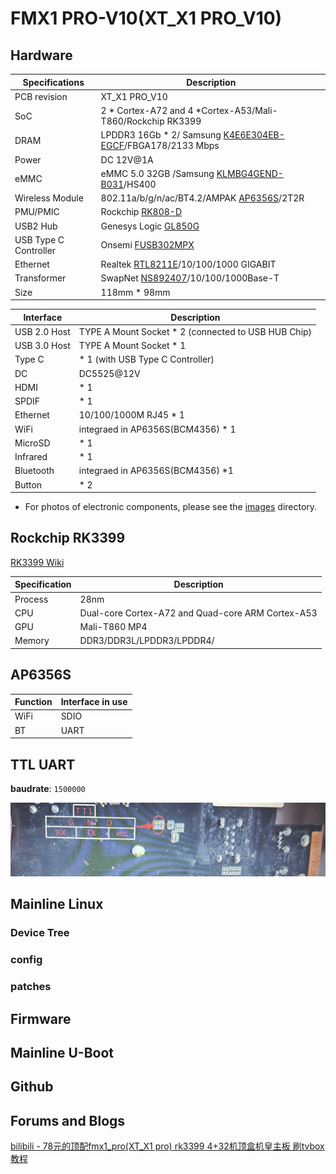 # FMX1 PRO-V10(XT_X1 PRO_V10)

## Hardware

| Specifications        | Description                                                  |
| ----- | --- |
| PCB revision          | XT_X1 PRO_V10                                                |
| SoC                   | 2 * Cortex-A72 and 4 *Cortex-A53/Mali-T860/Rockchip RK3399   |
| DRAM                  | LPDDR3 16Gb * 2/ Samsung [K4E6E304EB-EGCF](https://semiconductor.samsung.com/dram/ddr/ddr3/k4b8g1646d-myk0/)/FBGA178/2133 Mbps |
| Power                 | DC 12V@1A                                                    |
| eMMC                  | eMMC 5.0 32GB /Samsung [KLMBG4GEND-B031](https://semiconductor.samsung.com/estorage/emmc/emmc-5-0/klmbg4gend-b031/)/HS400 |
| Wireless Module       | 802.11a/b/g/n/ac/BT4.2/AMPAK [AP6356S](https://fccid.io/H8N-AP6356S/User-Manual/H8N-AP6356S-User-Manual-4216733.pdf)/2T2R |
| PMU/PMIC              | Rockchip [RK808-D](https://rockchip.fr/RK808%20datasheet%20V1.4.pdf) |
| USB2 Hub              | Genesys Logic [GL850G](https://d148k72crfmm2d.cloudfront.net/wp-content/uploads/2020/02/GL850G.pdf) |
| USB Type C Controller | Onsemi [FUSB302MPX](https://www.t-firefly.com/download/Firefly-RK3399/docs/Chip%20Specifications/FUSB302_PB_Final.pdf) |
| Ethernet              | Realtek [RTL8211E](https://www.t-firefly.com/download/firefly-rk3288/hardware/RTL8211E(G)-xx-CG_DataSheet_1.3.pdf)/10/100/1000 GIGABIT |
| Transformer           | SwapNet [NS892407](https://www.hedingtech.com.tw/download/1517363492.pdf)/10/100/1000Base-T |
| Size                  | 118mm * 98mm                                                 |


| Interface | Description  |
| ------------ | --- |
| USB 2.0 Host | TYPE A Mount Socket * 2 (connected to USB HUB Chip) |
| USB 3.0 Host | TYPE A Mount Socket * 1 |
| Type C | * 1 (with USB Type C Controller) |
| DC | DC5525@12V |
| HDMI         | * 1 |
| SPDIF | * 1 |
| Ethernet     | 10/100/1000M RJ45 * 1 |
| WiFi         | integraed in AP6356S(BCM4356) * 1 |
| MicroSD      | * 1 |
| Infrared     | * 1 |
| Bluetooth    | integraed in AP6356S(BCM4356) *1 |
| Button | * 2 |

- For photos of electronic components, please see the [images](./images) directory.

## Rockchip RK3399

[RK3399 Wiki](http://opensource.rock-chips.com/wiki_RK3399)

| Specification | Description |
| ------------- | ----------- |
| Process | 28nm |
| CPU | Dual-core Cortex-A72 and Quad-core ARM Cortex-A53 |
| GPU | Mali-T860 MP4 |
| Memory | DDR3/DDR3L/LPDDR3/LPDDR4/ |

## AP6356S

| Function | Interface in use |
| -------- | --------- |
| WiFi     |  SDIO     |
| BT       |  UART     |



## TTL UART

**baudrate**: `1500000`

![image-20241026195409339](README.assets/image-20241026195409339.png)

## Mainline Linux

### Device Tree

### config

### patches

## Firmware


## Mainline U-Boot


## Github


## Forums and Blogs

[bilibili - 78元的顶配fmx1_pro(XT_X1 pro) rk3399 4+32机顶盒机皇主板 刷tvbox教程](https://www.bilibili.com/video/BV1hvyYYAEQF/)
